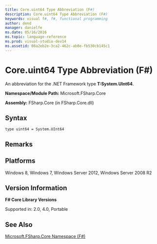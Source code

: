 ```yaml
---
title: Core.uint64 Type Abbreviation (F#)
description: Core.uint64 Type Abbreviation (F#)
keywords: visual f#, f#, functional programming
author: dend
manager: danielfe
ms.date: 05/16/2016
ms.topic: language-reference
ms.prod: visual-studio-dev14
ms.assetid: 08a2eb2e-3ca2-462c-ab0e-fb530cb145c1 
---
```


# Core.uint64 Type Abbreviation (F#)

An abbreviation for the .NET Framework type **T:System.UInt64**.

**Namespace/Module Path:** Microsoft.FSharp.Core

**Assembly:** FSharp.Core (in FSharp.Core.dll)


## Syntax

```
type uint64 = System.UInt64
```

## Remarks

## Platforms
Windows 8, Windows 7, Windows Server 2012, Windows Server 2008 R2


## Version Information
**F# Core Library Versions**

Supported in: 2.0, 4.0, Portable




## See Also
[Microsoft.FSharp.Core Namespace &#40;F&#35;&#41;](Microsoft.FSharp.Core-Namespace-%5BFSharp%5D.md)

